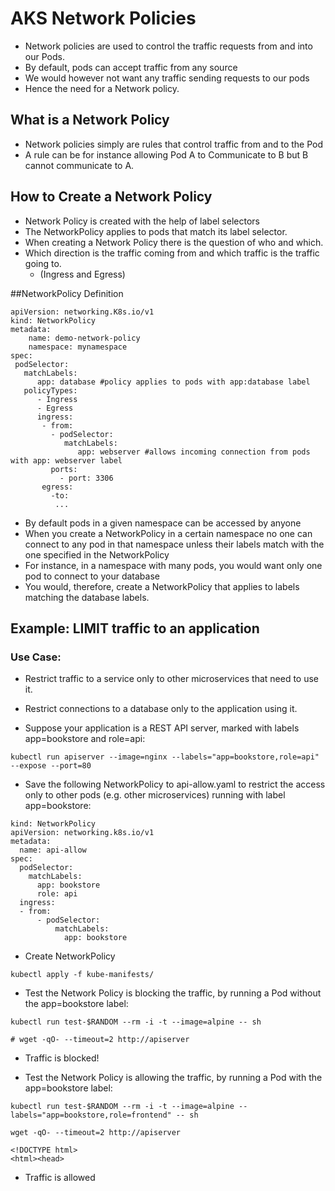 # AKS Network Policies
- Network policies are used to control the traffic requests from and into our Pods.
- By default, pods can accept traffic from any source
- We would however not want any traffic sending requests to our pods
- Hence the need for a Network policy.

## What is a Network Policy
- Network policies simply are rules that control traffic from and to the Pod
- A rule can be for instance allowing Pod A to Communicate to B but B cannot communicate to A.

## How to Create a Network Policy
- Network Policy is created with the help of label selectors
- The NetworkPolicy applies to pods that match its label selector.
- When creating a Network Policy there is the question of who and which.
- Which direction is the traffic coming from and which traffic is the traffic going to.
    - (Ingress and Egress)

##NetworkPolicy Definition
```
apiVersion: networking.K8s.io/v1
kind: NetworkPolicy
metadata:
    name: demo-network-policy
    namespace: mynamespace
spec:
 podSelector:
   matchLabels:
      app: database #policy applies to pods with app:database label
   policyTypes:
      - Ingress
      - Egress
      ingress:
       - from:
         - podSelector:
            matchLabels:
               app: webserver #allows incoming connection from pods with app: webserver label
         ports:
           - port: 3306
       egress:
         -to:
          ...
```

- By default pods in a given namespace can be accessed by anyone
- When you create a NetworkPolicy in a certain namespace no one can connect to any pod in that namespace unless their labels match with the one specified in the NetworkPolicy
- For instance, in a namespace with many pods, you would want only one pod to connect to your database
- You would, therefore, create a NetworkPolicy that applies to labels matching the database labels.

## Example: LIMIT traffic to an application
### Use Case:
- Restrict traffic to a service only to other microservices that need to use it.
- Restrict connections to a database only to the application using it.

- Suppose your application is a REST API server, marked with labels app=bookstore and role=api:
```
kubectl run apiserver --image=nginx --labels="app=bookstore,role=api" --expose --port=80
```

- Save the following NetworkPolicy to api-allow.yaml to restrict the access only to other pods (e.g. other microservices) running with label app=bookstore:
```
kind: NetworkPolicy
apiVersion: networking.k8s.io/v1
metadata:
  name: api-allow
spec:
  podSelector:
    matchLabels:
      app: bookstore
      role: api
  ingress:
  - from:
      - podSelector:
          matchLabels:
            app: bookstore
```

- Create NetworkPolicy
```
kubectl apply -f kube-manifests/
```

- Test the Network Policy is blocking the traffic, by running a Pod without the app=bookstore label:
```
kubectl run test-$RANDOM --rm -i -t --image=alpine -- sh
```

```
# wget -qO- --timeout=2 http://apiserver
```

- Traffic is blocked!

- Test the Network Policy is allowing the traffic, by running a Pod with the app=bookstore label:
```
kubectl run test-$RANDOM --rm -i -t --image=alpine --labels="app=bookstore,role=frontend" -- sh
```
```
wget -qO- --timeout=2 http://apiserver
```

```
<!DOCTYPE html>
<html><head>
```

- Traffic is allowed
